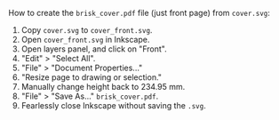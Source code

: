 
How to create the `brisk_cover.pdf` file (just front page) from `cover.svg`:

1. Copy `cover.svg` to `cover_front.svg`.
2. Open `cover_front.svg` in Inkscape.
3. Open layers panel, and click on "Front".
4. "Edit" > "Select All".
5. "File" > "Document Properties..."
6. "Resize page to drawing or selection."
7. Manually change height back to 234.95 mm.
8. "File" > "Save As..." `brisk_cover.pdf`.
9. Fearlessly close Inkscape without saving the `.svg`.

